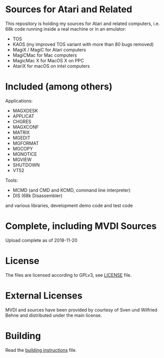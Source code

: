 # Sources for Atari and Related

This repository is holding my sources for Atari and related computers, i.e. 68k code running inside a real machine or in an emulator:

* TOS
* KAOS (my improved TOS variant with more than 80 bugs removed)
* MagiX / MagiC for Atari computers
* MagiCMac for Mac computers
* MagicMac X for MacOS X on PPC
* AtariX for macOS on intel computers


# Included (among others)

Applications:

* MAGXDESK
* APPLICAT
* CHGRES
* MAGXCONF
* MATRIX
* MGEDIT
* MGFORMAT
* MGCOPY
* MGNOTICE
* MGVIEW
* SHUTDOWN
* VT52

Tools:

* MCMD (and CMD and KCMD, command line interpreter)
* DIS (68k Disassembler)

and various libraries, development demo code and test code

# Complete, including MVDI Sources

Upload complete as of 2018-11-20

# License

The files are licensed according to GPLv3, see [LICENSE](LICENSE) file.

# External Licenses

MVDI and sources have been provided by courtesy of Sven und Wilfried Behne and distributed under the main license.

# Building

Read the [building instructions](BUILDING.md) file.

